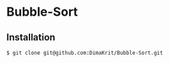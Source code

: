 Bubble-Sort
========================

Installation
------------

```bash
$ git clone git@github.com:DimaKrit/Bubble-Sort.git

```
